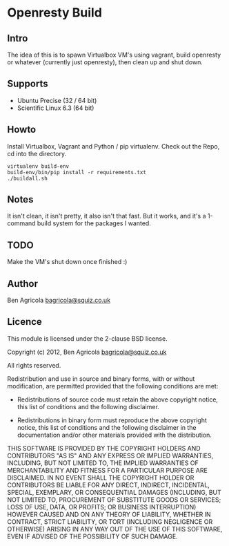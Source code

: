 # Openresty Build

## Intro

The idea of this is to spawn Virtualbox VM's using vagrant, build openresty or whatever (currently just openresty), then clean up and shut down.

## Supports

 * Ubuntu Precise (32 / 64 bit)
 * Scientific Linux 6.3 (64 bit)

## Howto 

Install Virtualbox, Vagrant and Python / pip virtualenv. Check out the Repo, cd into the directory.

    virtualenv build-env
    build-env/bin/pip install -r requirements.txt
    ./buildall.sh

## Notes

It isn't clean, it isn't pretty, it also isn't that fast. But it works, and it's a 1-command build system for the packages I wanted.

## TODO

Make the VM's shut down once finished :)

## Author

Ben Agricola <bagricola@squiz.co.uk>

## Licence

This module is licensed under the 2-clause BSD license.

Copyright (c) 2012, Ben Agricola <bagricola@squiz.co.uk>

All rights reserved.

Redistribution and use in source and binary forms, with or without modification, are permitted provided that the following conditions are met:

* Redistributions of source code must retain the above copyright notice, this list of conditions and the following disclaimer.

* Redistributions in binary form must reproduce the above copyright notice, this list of conditions and the following disclaimer in the documentation and/or other materials provided with the distribution.

THIS SOFTWARE IS PROVIDED BY THE COPYRIGHT HOLDERS AND CONTRIBUTORS "AS IS" AND ANY EXPRESS OR IMPLIED WARRANTIES, INCLUDING, BUT NOT LIMITED TO, THE IMPLIED WARRANTIES OF MERCHANTABILITY AND FITNESS FOR A PARTICULAR PURPOSE ARE DISCLAIMED. IN NO EVENT SHALL THE COPYRIGHT HOLDER OR CONTRIBUTORS BE LIABLE FOR ANY DIRECT, INDIRECT, INCIDENTAL, SPECIAL, EXEMPLARY, OR CONSEQUENTIAL DAMAGES (INCLUDING, BUT NOT LIMITED TO, PROCUREMENT OF SUBSTITUTE GOODS OR SERVICES; LOSS OF USE, DATA, OR PROFITS; OR BUSINESS INTERRUPTION) HOWEVER CAUSED AND ON ANY THEORY OF LIABILITY, WHETHER IN CONTRACT, STRICT LIABILITY, OR TORT (INCLUDING NEGLIGENCE OR OTHERWISE) ARISING IN ANY WAY OUT OF THE USE OF THIS SOFTWARE, EVEN IF ADVISED OF THE POSSIBILITY OF SUCH DAMAGE.     
